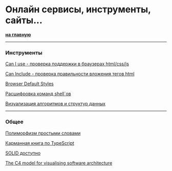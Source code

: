 # Онлайн сервисы, инструменты, сайты...

**[на главную](./README.md)**

<hr />

### Инструменты
[Can I use - проверка поддержки в браузерах html/css/js](https://caniuse.com/)

[Can Include - проверка правильности вложения тегов html](https://caninclude.glitch.me/)

[Browser Default Styles](https://browserdefaultstyles.com/)

[Расшифровка команд shell`ов](https://explainshell.com/)

[Визуализация алгоритмов и структур данных](https://visualgo.net/)

<hr />

### Общее

[Полиморфизм простыми словами](https://medium.com/devschacht/polymorphism-207d9f9cd78)

[Карманная книга по TypeScript](https://typescript-handbook.ru/docs/intro)

[SOLID доступно](https://ota-solid.vercel.app/)

[The C4 model for visualising software architecture](https://c4model.com/)

